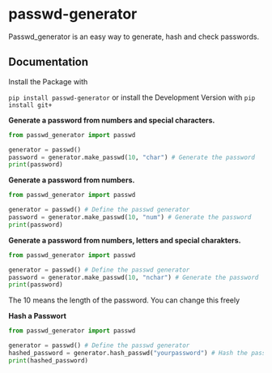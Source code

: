 # passwd-generator

Passwd_generator is an easy way to generate, hash and check passwords.

## Documentation

Install the Package with 

`pip install passwd-generator` 
or install the Development Version with 
`pip install git+`

**Generate a password from numbers and special characters.**

```py
from passwd_generator import passwd

generator = passwd()
password = generator.make_passwd(10, "char") # Generate the password 
print(password)
```

**Generate a password from numbers.**

```py
from passwd_generator import passwd

generator = passwd() # Define the passwd generator
password = generator.make_passwd(10, "num") # Generate the password
print(password)
```

**Generate a password from numbers, letters and special charakters.**

```py
from passwd_generator import passwd

generator = passwd() # Define the passwd generator
password = generator.make_passwd(10, "nchar") # Generate the password
print(password)
```

The 10 means the length of the password. You can change this freely


**Hash a Passwort**

```py
from passwd_generator import passwd

generator = passwd() # Define the passwd generator
hashed_password = generator.hash_passwd("yourpassword") # Hash the password
print(hashed_password)
```
